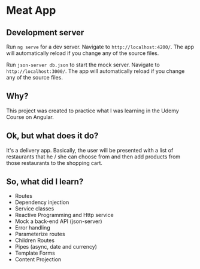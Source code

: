# Meat App

## Development server

Run `ng serve` for a dev server. Navigate to `http://localhost:4200/`. The app will automatically reload if you change any of the source files.

Run `json-server db.json` to start the mock server. Navigate to `http://localhost:3000/`. The app will automatically reload if you change any of the source files.

## Why?

This project was created to practice what I was learning in the Udemy Course on Angular.

## Ok, but what does it do? 

It's a delivery app. 
Basically, the user will be presented with a list of restaurants that he / she can choose from and then add products from those restaurants to the shopping cart.

## So, what did I learn?
- Routes
- Dependency injection
- Service classes
- Reactive Programming and Http service
- Mock a back-end API (json-server)
- Error handling
- Parameterize routes
- Children Routes
- Pipes (async, date and currency)
- Template Forms
- Content Projection